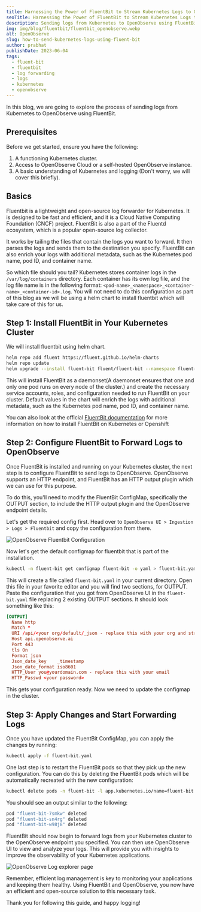 ```yaml
---
title: Harnessing the Power of FluentBit to Stream Kubernetes Logs to OpenObserve!
seoTitle: Harnessing the Power of FluentBit to Stream Kubernetes Logs to OpenObserve!
description: Sending logs from Kubernetes to OpenObserve using FluentBit is easy. This blog is a step by step guide to do that.
img: img/blog/fluentbit/fluentbit_openobserve.webp
alt: OpenObserve
slug: how-to-send-kubernetes-logs-using-fluent-bit
author: prabhat
publishDate: 2023-06-04
tags:
  - fluent-bit
  - fluentbit
  - log forwarding
  - logs
  - kubernetes
  - openobserve
---
```



In this blog, we are going to explore the process of sending logs from Kubernetes to OpenObserve using FluentBit. 

## Prerequisites

Before we get started, ensure you have the following:

1. A functioning Kubernetes cluster.
2. Access to OpenObserve Cloud or a self-hosted OpenObserve instance.
3. A basic understanding of Kubernetes and logging (Don't worry, we will cover this briefly).


## Basics
Fluentbit is a lightweight and open-source log forwarder for Kubernetes. It is designed to be fast and efficient, and it is a Cloud Native Computing Foundation (CNCF) project. FluentBit is also a part of the Fluentd ecosystem, which is a popular open-source log collector.

It works by tailing the files that contain the logs you want to forward. It then parses the logs and sends them to the destination you specify. FluentBit can also enrich your logs with additional metadata, such as the Kubernetes pod name, pod ID, and container name. 

So which file should you tail? Kubernetes stores container logs in the `/var/log/containers` directory. Each container has its own log file, and the log file name is in the following format: `<pod-name>_<namespace>_<container-name>_<container-id>.log`. You will not need to do this configuration as part of this blog as we will be using a helm chart to install fluentbit which will take care of this for us.

## Step 1: Install FluentBit in Your Kubernetes Cluster

We will install fluentbit using helm chart. 

```bash
helm repo add fluent https://fluent.github.io/helm-charts
helm repo update
helm upgrade --install fluent-bit fluent/fluent-bit --namespace fluent-bit --create-namespace
```

This will install FluentBit as a daemonset(A daemonset ensures that one and only one pod runs on every node of the cluster.) and create the necessary service accounts, roles, and configuration needed to run FluentBit on your cluster. Default values in the chart will enrich the logs with additional metadata, such as the Kubernetes pod name, pod ID, and container name.

You can also look at the official [FluentBit documentation](https://docs.fluentbit.io/manual/installation/kubernetes) for more information on how to install FluentBit on Kubernetes or Openshift

## Step 2: Configure FluentBit to Forward Logs to OpenObserve

Once FluentBit is installed and running on your Kubernetes cluster, the next step is to configure FluentBit to send logs to OpenObserve. OpenObserve supports an HTTP endpoint, and FluentBit has an HTTP output plugin which we can use for this purpose.

To do this, you'll need to modify the FluentBit ConfigMap, specifically the OUTPUT section, to include the HTTP output plugin and the OpenObserve endpoint details.

Let's get the required config first. Head over to `OpenObserve UI > Ingestion > Logs > Fluentbit` and copy the configuration from there. 

![OpenObserve Fluentbit Configuration](/img/blog/fluentbit/openobserve_fluebit_config.webp)

Now let's get the default configmap for fluentbit that is part of the installation.

```bash
kubectl -n fluent-bit get configmap fluent-bit -o yaml > fluent-bit.yaml
```
This will create a file called `fluent-bit.yaml` in your current directory. Open this file in your favorite editor and you will find two sections, for OUTPUT. Paste the configuration that you got from OpenObserve UI in the `fluent-bit.yaml` file replacing 2 existing OUTPUT sections. It should look something like this:

```toml
[OUTPUT]
  Name http
  Match *
  URI /api/<your org/default/_json - replace this with your org and stream name. Format is /api/<org>/<stream>/_json
  Host api.openobserve.ai
  Port 443
  tls On
  Format json
  Json_date_key    _timestamp
  Json_date_format iso8601
  HTTP_User you@yourdomain.com - replace this with your email
  HTTP_Passwd <your password>
```

This gets your configuration ready. Now we need to update the configmap in the cluster. 


## Step 3: Apply Changes and Start Forwarding Logs

Once you have updated the FluentBit ConfigMap, you can apply the changes by running:

```bash
kubectl apply -f fluent-bit.yaml
```

One last step is to restart the FluentBit pods so that they pick up the new configuration. You can do this by deleting the FluentBit pods which will be automatically recreated with the new configuration:

```bash
kubectl delete pods -n fluent-bit -l app.kubernetes.io/name=fluent-bit
```

You should see an output similar to the following:
```bash
pod "fluent-bit-7smkw" deleted
pod "fluent-bit-sn4rg" deleted
pod "fluent-bit-w98j8" deleted
```

FluentBit should now begin to forward logs from your Kubernetes cluster to the OpenObserve endpoint you specified. You can then use OpenObserve UI to view and analyze your logs. This will provide you with insights to improve the observability of your Kubernetes applications.

![OpenObserve Log explorer page](/img/blog/fluentbit/log_page.webp)

Remember, efficient log management is key to monitoring your applications and keeping them healthy. Using FluentBit and OpenObserve, you now have an efficient and open-source solution to this necessary task.

Thank you for following this guide, and happy logging!
